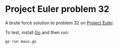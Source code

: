 # Project Euler problem 32

A brute force solution to problem 32 on [Project Euler](https://projecteuler.net/).

To test, install [Go](https://golang.org/dl/) and then run:

```
go run main.go
```